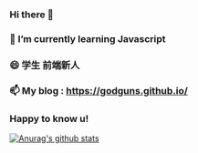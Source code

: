 ### Hi there 👋   
### 🌱 I’m currently learning Javascript
### 😄 学生 前端新人
### 📫 My blog : https://godguns.github.io/
###   Happy to know u!        
[![Anurag's github stats](https://github-readme-stats.vercel.app/api?username=Godguns&show_icons=true)](https://github.com/anuraghazra/github-readme-stats)

<!--
**Godguns/Godguns** is a ✨ _special_ ✨ repository because its `README.md` (this file) appears on your GitHub profile.

Here are some ideas to get you started:

- 🔭 I’m currently working on ...
- 🌱 I’m currently learning ...
- 👯 I’m looking to collaborate on ...
- 🤔 I’m looking for help with ...
- 💬 Ask me about ...
- 📫 How to reach me: ...
- 😄 Pronouns: ...
- ⚡ Fun fact: ...
-->

